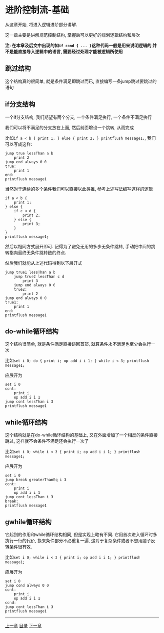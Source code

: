 # 进阶控制流-基础
从这章开始, 将进入逻辑进阶部分讲解.

这一章主要是讲解规范控制结构, 掌握后可以更好的规划逻辑结构和层次

**注: 在本章及后文中出现的如`if cond { ... }`这种代码一般是用来说明逻辑的
并不是能直接导入逻辑中的语言, 需要经过处理才能被逻辑所使用**

跳过结构
-------------------------------------------------------------------------------
这个结构真的很简单, 就是条件满足即跳过而已, 直接编写一条jump跳过要跳过的语句


if分支结构
-------------------------------------------------------------------------------
一个if分支结构, 我们期望有两个分支, 一个条件满足执行, 一个条件不满足执行

我们可以将不满足的分支放在上面, 然后前面增设一个跳转, 从而完成

比如`if a < b { print 1; } else { print 2; } printflush message1;`,
我们可以写成这样:

```gas
jump true lessThan a b
    print 2
jump end always 0 0
true:
    print 1
end:
printflush message1
```

当然对于连续的多个条件我们可以直接以此类推, 参考上述写法编写这样的逻辑

```gas
if a < b {
    print 1;
} else {
    if c < d {
        print 2;
    } else {
        print 3;
    }
}
printflush message1;
```

然后以相同方式展开即可.
记得为了避免无用的多步无条件跳转, 手动把中间的跳转指向最终无条件跳转链的终点.

然后我们就能从上述代码得到以下展开式

```gas
jump true1 lessThan a b
    jump true2 lessThan c d
        print 3
    jump end always 0 0
    true2:
        print 2
jump end always 0 0
true1:
    print 1
end:
printflush message1
```


do-while循环结构
-------------------------------------------------------------------------------
这个结构很简单, 就是条件满足直接跳回首部, 就算条件永不满足也至少会执行一次

比如`set i 0; do { print i; op add i i 1; } while i < 3; printflush message1;`

应展开为

```gas
set i 0
cont:
    print i
    op add i i 1
jump cont lessThan i 3
printflush message1
```


while循环结构
-------------------------------------------------------------------------------
这个结构就是在do-while循环结构的基础上, 又在外面增加了一个相反的条件直接跳过,
这样就不会条件不满足还会执行一次了

比如`set i 0; while i < 3 { print i; op add i i 1; } printflush message1;`

应展开为

```gas
set i 0
jump break greaterThanEq i 3
cont:
    print i
    op add i i 1
jump cont lessThan i 3
break:
printflush message1
```


gwhile循环结构
-------------------------------------------------------------------------------
它起到的作用和while循环结构相同, 但是实现上略有不同.
它用首次进入循环时多执行一行的代价, 换来条件部分不必重复一遍,
这对于复杂条件或者不想用脑子反转条件很有效.

比如`set i 0; while i < 3 { print i; op add i i 1; } printflush message1;`

应展开为

```gas
set i 0
jump cond always 0 0
cont:
    print i
    op add i i 1
cond:
jump cont lessThan i 3
printflush message1
```


---
[上一章](./19-unit-locate.md)
[目录](./README.md)
[下一章](./21-advanced-control-flow-select.md)
